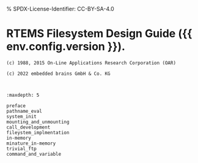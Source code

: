 % SPDX-License-Identifier: CC-BY-SA-4.0

# RTEMS Filesystem Design Guide ({{ env.config.version }}).

```{topic} Copyrights and License
(c) 1988, 2015 On-Line Applications Research Corporation (OAR)

(c) 2022 embedded brains GmbH & Co. KG
```

```{include} ../common/license.md
```

```{include} ../common/header.md
```

```{toctree}
:maxdepth: 5

preface
pathname_eval
system_init
mounting_and_unmounting
call_development
fileystem_implmentation
in-memory
minature_in-memory
trivial_ftp
command_and_variable
```
